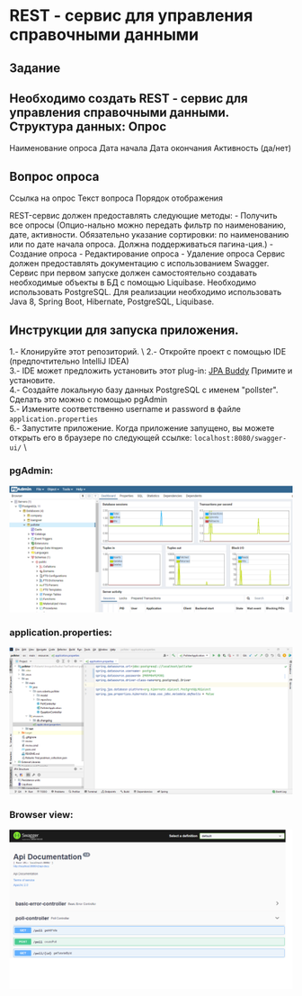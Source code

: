 # REST - сервис для управления справочными данными

## Задание
Необходимо создать REST - сервис для управления справочными данными.
Структура данных:
Опрос
--------------------
Наименование опроса
Дата начала
Дата окончания
Активность (да/нет)

Вопрос опроса
--------------------
Ссылка на опрос
Текст вопроса
Порядок отображения

REST-сервис должен предоставлять следующие методы: - Получить все опросы (Опцио-нально можно передать фильтр по наименованию, дате, активности. Обязательно указание сортировки: по наименованию или по дате начала опроса. Должна поддерживаться пагина-ция.) - Создание опроса - Редактирование опроса - Удаление опроса
Сервис должен предоставлять документацию с использованием Swagger. Сервис при первом запуске должен самостоятельно создавать необходимые объекты в БД с помощью Liquibase. Необходимо использовать PostgreSQL.
Для реализации необходимо использовать Java 8, Spring Boot, Hibernate, PostgreSQL, Liquibase.

## Инструкции для запуска приложения.

1.- Клонируйте этот репозиторий. \ 
2.- Откройте проект с помощью IDE (предпочтительно IntelliJ IDEA)\
3.- IDE может предложить установить этот plug-in: [JPA Buddy](https://www.jpa-buddy.com/) Примите и установите. \
4.- Создайте локальную базу данных PostgreSQL с именем "pollster". Сделать это можно с помощью pgAdmin \
5.- Измените соответственно username и password в файле `application.properties` \
6.- Запустите приложение. Когда приложение запущено, вы можете открыть его в браузере по следующей ссылке: `localhost:8080/swagger-ui/` \

### pgAdmin:
![image info](photos/photo2.PNG)

### application.properties: 
![image info](photos/photo3.PNG)

### Browser view: 
![image info](photos/photo1.png)